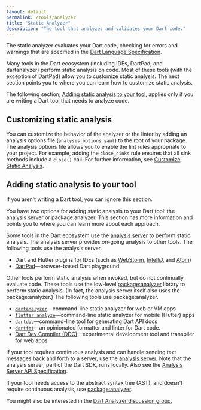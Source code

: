 ```yaml
---
layout: default
permalink: /tools/analyzer
title: "Static Analyzer"
description: "The tool that analyzes and validates your Dart code."
---
```


The static analyzer evaluates your Dart code,
checking for errors and warnings that are specified in the
[Dart Language Specification](https://www.dartlang.org/docs/spec/).

Many tools in the Dart ecosystem (including IDEs, DartPad, and dartanalyzer)
perform static analysis on code. Most of these tools (with the exception
of DartPad) allow you to customize static analysis. The next section
points you to where you can learn how to customize static analysis.

The following section,
[Adding static analysis to your tool](#adding-static-analysis),
applies only if you are writing a Dart tool that needs to analyze code.

## Customizing static analysis

You can customize the behavior of the analyzer or the linter
by adding an analysis options file (`analysis_options.yaml`) to
the root of your package. The analysis options file allows
you to enable the lint rules appropriate to your project.
For example, adding the `close_sinks` rule ensures that all
sink methods include a `close()` call. For further information, see
[Customize Static Analysis](/guides/language/analysis-options).

<a name="adding-static-analysis"></a>
## Adding static analysis to your tool

If you aren't writing a Dart tool, you can ignore this section.

You have two options for adding static analysis to your Dart tool:
the analysis server or package:analyzer.
This section has more information and points you to where you can
learn more about each approach.

Some tools in the Dart ecosystem use the [analysis
server](https://github.com/dart-lang/sdk/tree/master/pkg/analysis_server)
to perform static analysis. The analysis server provides on-going
analysis to other tools. The following tools use the analysis server.

* Dart and Flutter plugins for IDEs (such as
  [WebStorm](https://webdev.dartlang.org/tools/webstorm),
  [IntelliJ](https://www.dartlang.org/tools/jetbrains-plugin), and
  [Atom](https://atom.io/packages/dartlang))
* [DartPad](https://www.dartlang.org/tools/dartpad)&mdash;browser-based
  Dart playground

Other tools perform static analysis when invoked, but do not continually
evaluate code. These tools use the low-level
[package:analyzer](https://pub.dartlang.org/packages/analyzer) library
to perform static analysis. (In fact, the analysis server itself
also uses the package:analyzer.) The following tools use
package:analyzer.

* [`dartanalyzer`](https://github.com/dart-lang/sdk/tree/master/pkg/analyzer_cli#dartanalyzer
)&mdash;command-line static analyzer for web or VM apps
* [`flutter analyze`](https://flutter.io/debugging/#the-dart-analyzer)&mdash;command-line
  static analyzer for mobile (Flutter) apps
* [`dartdoc`](https://github.com/dart-lang/dartdoc)&mdash;command-line tool
  for generating Dart API docs
* [`dartfmt`](https://github.com/dart-lang/dart_style)&mdash;an
  opinionated formatter and linter for Dart code.
* [Dart Dev Compiler (DDC)](https://github.com/dart-lang/sdk/tree/master/pkg/dev_compiler)&mdash;experimental development tool and transpiler for web apps

If your tool requires continuous analysis and can handle sending text
messages back and forth to a server, use the [analysis
server.](https://github.com/dart-lang/sdk/tree/master/pkg/analysis_server)
Note that the analysis server, part of the Dart SDK, runs locally.
Also see the [Analysis Server API
Specification](https://htmlpreview.github.io/?https://github.com/dart-lang/sdk/blob/master/pkg/analysis_server/doc/api.html).

If your tool needs access to the abstract syntax tree (AST), and doesn't
require continuous analysis,
use [package:analyzer](https://pub.dartlang.org/packages/analyzer).

You might also be interested in the [Dart Analyzer discussion
group.](https://groups.google.com/a/dartlang.org/forum/#!forum/analyzer-discuss)
